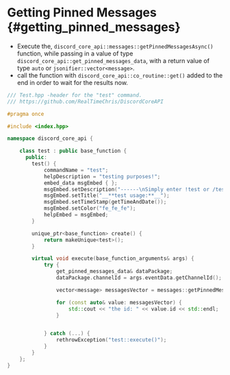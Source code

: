 Getting Pinned Messages {#getting_pinned_messages}
============

- Execute the, `discord_core_api::messages::getPinnedMessagesAsync()` function, while passing in a value of type `discord_core_api::get_pinned_messages_data`, with a return value of type `auto` or `jsonifier::vector<message>`.
- call the function with `discord_core_api::co_routine::get()` added to the end in order to wait for the results now.

```cpp
/// Test.hpp -header for the "test" command.
/// https://github.com/RealTimeChris/DiscordCoreAPI

#pragma once

#include <index.hpp>

namespace discord_core_api {

	class test : public base_function {
	  public:
		test() {
			commandName = "test";
			helpDescription = "testing purposes!";
			embed_data msgEmbed { };
			msgEmbed.setDescription("------\nSimply enter !test or /test!\n------");
			msgEmbed.setTitle("__**test usage:**__");
			msgEmbed.setTimeStamp(getTimeAndDate());
			msgEmbed.setColor("fe_fe_fe");
			helpEmbed = msgEmbed;
		}

		unique_ptr<base_function> create() {
			return makeUnique<test>();
		}

		virtual void execute(base_function_arguments& args) {
			try {
				get_pinned_messages_data& dataPackage;
				dataPackage.channelId = args.eventData.getChannelId();

				vector<message> messagesVector = messages::getPinnedMessagesAsync(dataPackage).get();

				for (const auto& value: messagesVector) {
					std::cout << "the id: " << value.id << std::endl;
				}


			} catch (...) {
				rethrowException("test::execute()");
			}
		}
	};
}
```

